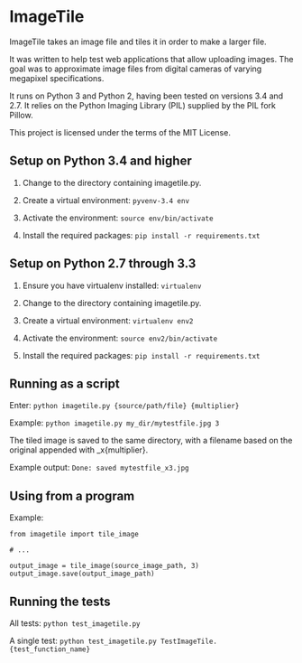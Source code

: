 # ImageTile

ImageTile takes an image file and tiles it in order to make a larger file.

It was written to help test web applications that allow uploading images.
The goal was to approximate image files from digital cameras of varying
megapixel specifications.

It runs on Python 3 and Python 2, having been tested on versions 3.4 and 2.7.
It relies on the Python Imaging Library (PIL) supplied by the PIL fork Pillow.

This project is licensed under the terms of the MIT License.


## Setup on Python 3.4 and higher

1. Change to the directory containing imagetile.py.

2. Create a virtual environment: `pyvenv-3.4 env`

3. Activate the environment: `source env/bin/activate`

4. Install the required packages: `pip install -r requirements.txt`


## Setup on Python 2.7 through 3.3

1. Ensure you have virtualenv installed: `virtualenv`

2. Change to the directory containing imagetile.py.

3. Create a virtual environment: `virtualenv env2`

4. Activate the environment: `source env2/bin/activate`

5. Install the required packages: `pip install -r requirements.txt`


## Running as a script

Enter: `python imagetile.py {source/path/file} {multiplier}`

Example: `python imagetile.py my_dir/mytestfile.jpg 3`

The tiled image is saved to the same directory, with a filename based on
the original appended with _x{multiplier}.

Example output: `Done: saved mytestfile_x3.jpg`


## Using from a program

Example:

	from imagetile import tile_image

	# ...
	
	output_image = tile_image(source_image_path, 3)
	output_image.save(output_image_path)
	

## Running the tests

All tests: `python test_imagetile.py`

A single test: 
`python test_imagetile.py TestImageTile.{test_function_name}`